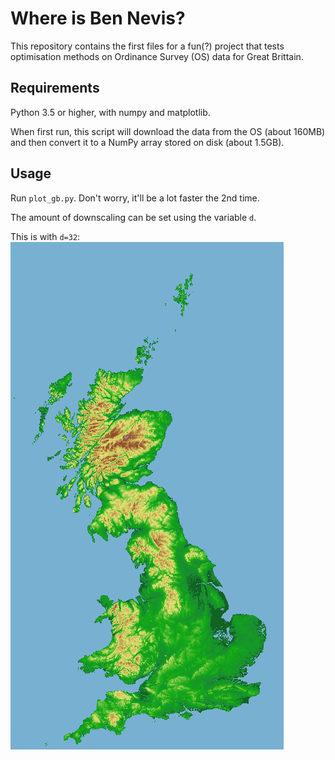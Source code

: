 # Where is Ben Nevis?

This repository contains the first files for a fun(?) project that tests
optimisation methods on Ordinance Survey (OS) data for Great Brittain.

## Requirements

Python 3.5 or higher, with numpy and matplotlib.

When first run, this script will download the data from the OS (about 160MB)
and then convert it to a NumPy array stored on disk (about 1.5GB).

## Usage

Run `plot_gb.py`.
Don't worry, it'll be a lot faster the 2nd time.

The amount of downscaling can be set using the variable ``d``.

This is with ``d=32``:
![Downscaled map of GB](gb-small.png)


